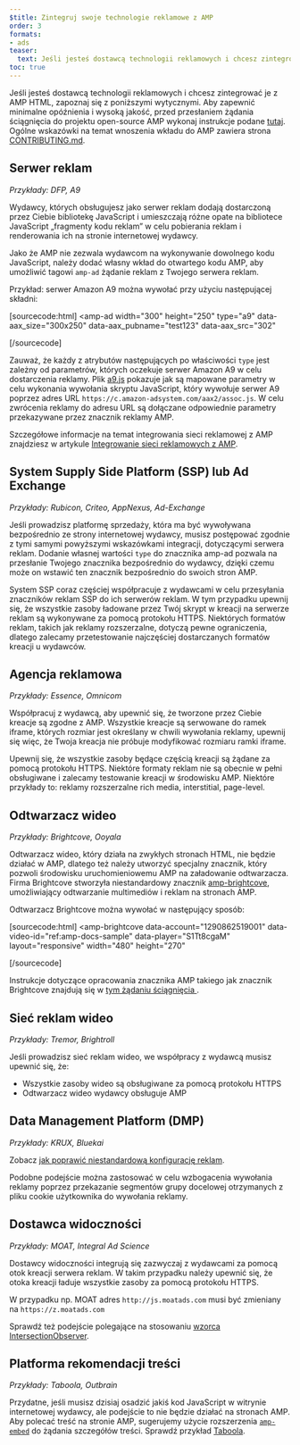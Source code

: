 ```yaml
---
$title: Zintegruj swoje technologie reklamowe z AMP
order: 3
formats:
- ads
teaser:
  text: Jeśli jesteś dostawcą technologii reklamowych i chcesz zintegrować je z AMP HTML, zapoznaj się z poniższymi wytycznymi.
toc: true
---
```


<!--
This file is imported from https://github.com/ampproject/amphtml/blob/master/ads/_integration-guide.md.
Please do not change this file.
If you have found a bug or an issue please
have a look and request a pull request there.
-->

Jeśli jesteś dostawcą technologii reklamowych i chcesz zintegrować je z AMP HTML, zapoznaj się z poniższymi wytycznymi. Aby zapewnić minimalne opóźnienia i wysoką jakość, przed przesłaniem żądania ściągnięcia do projektu open-source AMP wykonaj instrukcje podane [tutaj](https://github.com/ampproject/amphtml/blob/master/ads/../3p/README.md#ads). Ogólne wskazówki na temat wnoszenia wkładu do AMP zawiera strona [CONTRIBUTING.md](https://github.com/ampproject/amphtml/blob/master/ads/../CONTRIBUTING.md).

## Serwer reklam <a name="ad-server"></a>

*Przykłady: DFP, A9*

Wydawcy, których obsługujesz jako serwer reklam dodają dostarczoną przez Ciebie bibliotekę JavaScript i umieszczają różne opate na bibliotece JavaScript „fragmenty kodu reklam” w celu pobierania reklam i renderowania ich na stronie internetowej wydawcy.

Jako że AMP nie zezwala wydawcom na wykonywanie dowolnego kodu JavaScript, należy dodać własny wkład do otwartego kodu AMP, aby umożliwić tagowi `amp-ad` żądanie reklam z Twojego serwera reklam.

Przykład: serwer Amazon A9 można wywołać przy użyciu następującej składni:

[sourcecode:html] <amp-ad width="300" height="250" type="a9" data-aax_size="300x250" data-aax_pubname="test123" data-aax_src="302"

>

 [/sourcecode]

Zauważ, że każdy z atrybutów następujących po właściwości `type` jest zależny od parametrów, których oczekuje serwer Amazon A9 w celu dostarczenia reklamy. Plik [a9.js](https://github.com/ampproject/amphtml/blob/master/ads/./a9.js) pokazuje jak są mapowane parametry w celu wykonania wywołania skryptu JavaScript, który wywołuje serwer A9 poprzez adres URL `https://c.amazon-adsystem.com/aax2/assoc.js`. W celu zwrócenia reklamy do adresu URL są dołączane odpowiednie parametry przekazywane przez znacznik reklamy AMP.

Szczegółowe informacje na temat integrowania sieci reklamowej z AMP znajdziesz w artykule [Integrowanie sieci reklamowych z AMP](https://github.com/ampproject/amphtml/blob/master/ads/README.md).

## System Supply Side Platform (SSP) lub Ad Exchange <a name="supply-side-platform-ssp-or-an-ad-exchange"></a>

*Przykłady: Rubicon, Criteo, AppNexus, Ad-Exchange*

Jeśli prowadzisz platformę sprzedaży, która ma być wywoływana bezpośrednio ze strony internetowej wydawcy, musisz postępować zgodnie z tymi samymi powyższymi wskazówkami integracji, dotyczącymi serwera reklam. Dodanie własnej wartości `type` do znacznika amp-ad pozwala na przesłanie Twojego znacznika bezpośrednio do wydawcy, dzięki czemu może on wstawić ten znacznik bezpośrednio do swoich stron AMP.

System SSP coraz częściej współpracuje z wydawcami w celu przesyłania znaczników reklam SSP do ich serwerów reklam. W tym przypadku upewnij się, że wszystkie zasoby ładowane przez Twój skrypt w kreacji na serwerze reklam są wykonywane za pomocą protokołu HTTPS. Niektórych formatów reklam, takich jak reklamy rozszerzalne, dotyczą pewne ograniczenia, dlatego zalecamy przetestowanie najczęściej dostarczanych formatów kreacji u wydawców.

## Agencja reklamowa <a name="ad-agency"></a>

*Przykłady: Essence, Omnicom*

Współpracuj z wydawcą, aby upewnić się, że tworzone przez Ciebie kreacje są zgodne z AMP. Wszystkie kreacje są serwowane do ramek iframe, których rozmiar jest określany w chwili wywołania reklamy, upewnij się więc, że Twoja kreacja nie próbuje modyfikować rozmiaru ramki iframe.

Upewnij się, że wszystkie zasoby będące częścią kreacji są żądane za pomocą protokołu HTTPS. Niektóre formaty reklam nie są obecnie w pełni obsługiwane i zalecamy testowanie kreacji w środowisku AMP. Niektóre przykłady to: reklamy rozszerzalne rich media, interstitial, page-level.

## Odtwarzacz wideo <a name="video-player"></a>

*Przykłady: Brightcove, Ooyala*

Odtwarzacz wideo, który działa na zwykłych stronach HTML, nie będzie działać w AMP, dlatego też należy utworzyć specjalny znacznik, który pozwoli środowisku uruchomieniowemu AMP na załadowanie odtwarzacza. Firma Brightcove stworzyła niestandardowy znacznik [amp-brightcove](https://github.com/ampproject/amphtml/blob/master/extensions/amp-brightcove/amp-brightcove.md), umożliwiający odtwarzanie multimediów i reklam na stronach AMP.

Odtwarzacz Brightcove można wywołać w następujący sposób:

[sourcecode:html] <amp-brightcove data-account="1290862519001" data-video-id="ref:amp-docs-sample" data-player="S1Tt8cgaM" layout="responsive" width="480" height="270"

>

 [/sourcecode]

Instrukcje dotyczące opracowania znacznika AMP takiego jak znacznik Brightcove znajdują się w [tym żądaniu ściągnięcia ](https://github.com/ampproject/amphtml/pull/1052).

## Sieć reklam wideo <a name="video-ad-network"></a>

*Przykłady: Tremor, Brightroll*

Jeśli prowadzisz sieć reklam wideo, we współpracy z wydawcą musisz upewnić się, że:

- Wszystkie zasoby wideo są obsługiwane za pomocą protokołu HTTPS
- Odtwarzacz wideo wydawcy obsługuje AMP

## Data Management Platform (DMP) <a name="data-management-platform-dmp"></a>

*Przykłady: KRUX, Bluekai*

Zobacz [jak poprawić niestandardową konfigurację reklam](https://amp.dev/documentation/components/amp-ad#enhance-incoming-ad-configuration).

Podobne podejście można zastosować w celu wzbogacenia wywołania reklamy poprzez przekazanie segmentów grupy docelowej otrzymanych z pliku cookie użytkownika do wywołania reklamy.

## Dostawca widoczności <a name="viewability-provider"></a>

*Przykłady: MOAT, Integral Ad Science*

Dostawcy widoczności integrują się zazwyczaj z wydawcami za pomocą otok kreacji serwera reklam. W takim przypadku należy upewnić się, że otoka kreacji ładuje wszystkie zasoby za pomocą protokołu HTTPS.

W przypadku np. MOAT adres `http://js.moatads.com` musi być zmieniany na `https://z.moatads.com`

Sprawdź też podejście polegające na stosowaniu [wzorca IntersectionObserver](https://github.com/ampproject/amphtml/blob/master/ads/README.md#ad-viewability).

## Platforma rekomendacji treści <a name="content-recommendation-platform"></a>

*Przykłady: Taboola, Outbrain*

Przydatne, jeśli musisz dzisiaj osadzić jakiś kod JavaScript w witrynie internetowej wydawcy, ale podejście to nie będzie działać na stronach AMP. Aby polecać treść na stronie AMP, sugerujemy użycie rozszerzenia [`amp-embed`](https://amp.dev/documentation/components/amp-ad) do żądania szczegółów treści. Sprawdź przykład [Taboola](https://github.com/ampproject/amphtml/blob/master/ads/taboola.md).
